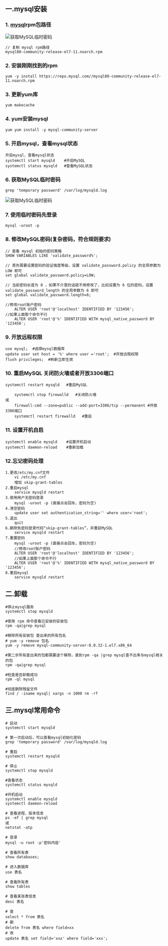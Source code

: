 

## 一.mysql安装

### 1. [mysql](https://dev.mysql.com/downloads/repo/yum/)rpm包路径
![获取MySQL临时密码](../img/hyper/mysql1.png)
```
// 复制 mysql rpm路径 
mysql80-community-release-el7-11.noarch.rpm
```
### 2. 安装刚刚找到的rpm
```
yum -y install https://repo.mysql.com//mysql80-community-release-el7-11.noarch.rpm
```

### 3. 更新yum库
```
yum makecache
```

### 4. yum安装mysql
```
yum yum install -y mysql-community-server
```

### 5. 开启mysql，查看mysql状态
```
开启mysql，查看mysql状态
systemctl start mysqld    #开启MySQL
systemctl status mysqld   #查看MySQL状态
```


### 6. 获取MySQL临时密码
```
grep 'temporary password' /var/log/mysqld.log
```
![获取MySQL临时密码](../img/hyper/5.jpg)


### 7. 使用临时密码先登录
```
mysql -uroot -p
```
### 8. 修改MySQL密码(复杂密码，符合规则要求)
```
// 查看 mysql 初始的密码策略
SHOW VARIABLES LIKE 'validate_password%';

// 首先需要设置密码的验证强度等级，设置 validate_password.policy 的全局参数为 LOW 即可
set global validate_password.policy=LOW; 

// 当前密码长度为 8 ，如果不介意的话就不用修改了，比如设置为 6 位的密码，设置validate_password_length 的全局参数为 6 即可
set global validate_password.length=6; 

//修改root账户密码
    ALTER USER 'root'@'localhost' IDENTIFIED BY '123456';
//如果上面那个命令不行
    ALTER USER 'root'@'%' IDENTIFIED WITH mysql_native_password BY '123456';
```

### 9. 开放远程权限
```
use mysql;  #选择mysql数据库
update user set host = '%' where user ='root';  #开放远程权限
flush privileges;  #刷新立即生效
```

### 10. 重启MySQL 关闭防火墙或者开放3306端口
```
systemctl restart mysqld   #重启MySQL

    systemctl stop firewalld   #关闭防火墙 
或
    firewall-cmd --zone=public --add-port=3306/tcp --permanent #开放3306端口
    systemctl restart firewalld   #重启
```

### 11. 设置开机自启
```
systemctl enable mysqld    #设置开机启动            
systemctl daemon-reload    #重新加载
```

### 12.忘记密码处理
```
1.更改/etc/my.cnf文件
    vi /etc/my.cnf
    增加 skip-grant-tables 
2.重启mysql
    service mysqld restart
3.使用用户无密码登录
    mysql -uroot -p (直接点击回车，密码为空)
4.清空密码
    update user set authentication_string='' where user='root';
5.退出
    quit
6.删除免密码登录代码“skip-grant-tables”，并重启MySQL
    service mysqld restart
7.重置密码
    mysql -uroot -p (直接点击回车，密码为空)
    //修改root账户密码
    ALTER USER 'root'@'localhost' IDENTIFIED BY '123456';
    //如果上面那个命令不行
    ALTER USER 'root'@'%' IDENTIFIED WITH mysql_native_password BY '123456';
8.重启mysql
    service mysqld restart           
```


## 二.卸载
```
#停止mysql服务
systemctl stop mysqld  

#使用 rpm 命令查看已安装的安装包
rpm -qa|grep mysql 

#移除所有安装包 查出来的所有包名
# yum -y remove 包名
yum -y remove mysql-community-server-8.0.32-1.el7.x86_64 

#第二步所有查出来的包都需要逐个移除，直到rpm -qa |grep mysql查不出来与mysql相关的包
rpm -qa|grep mysql

#检查是否卸载成功
rpm -ql mysql

#彻底删除残留文件
find / -iname mysql| xargs -n 1000 rm -rf
```


## 三.mysql常用命令
```
# 启动
systemctl start mysqld

# 第一次启动后，可以查看mysql初始化密码
grep 'temporary password' /var/log/mysqld.log

# 重启
systemctl restart mysqld

# 停止
systemctl stop mysqld

#查看状态
systemctl status mysqld

#开机启动
systemctl enable mysqld
systemctl daemon-reload

# 查看进程、版本信息
ps -ef | grep mysql
或
netstat -atp

# 登录
mysql -u root -p'密码内容'

# 查看所有表
show databases;

# 进入数据库
use 表名

# 查看所有表
show tables

# 查看某张表信息
desc 表名

# 查
select * from 表名
# 删
delete from 表名 where field=xx
# 改
update 表名 set field='xxx' where field='xxx';
```










